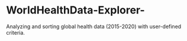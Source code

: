 # WorldHealthData-Explorer-
Analyzing and sorting global health data (2015-2020) with user-defined criteria.
